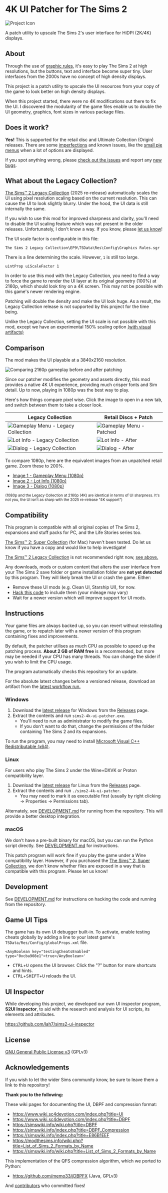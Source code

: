 
# 4K UI Patcher for The Sims 2

![Project Icon](assets/icon.svg)

A patch utility to upscale The Sims 2's user interface for HiDPI (2K/4K) displays.


## About

Through the use of [graphic rules], it's easy to play The Sims 2
at high resolutions, but the buttons, text and interface become super tiny.
User interfaces from the 2000s have no concept of high density displays.

This project is a patch utility to upscale the UI resources from your copy of
the game to look better on high density displays.

When this project started, there were no 4K modifications out there to fix the UI.
I discovered the modularity of the game files enable us to double the UI geometry,
graphics, font sizes in various package files.

[graphic rules]: https://simswiki.info/wiki.php?title=Graphics_Rules_(for_The_Sims_2)


## Does it work?

**Yes!** This is supported for the retail disc and Ultimate Collection (Origin) releases.
There are some [imperfections] and known issues, like the [small pie menus](https://github.com/lah7/sims2-4k-ui-patch/issues/20)
when a lot of options are displayed.

If you spot anything wrong, please [check out the issues] and report any [new bugs].

[imperfections]: https://github.com/lah7/sims2-4k-ui-patch/issues?q=is%3Aissue+is%3Aopen+label%3A%22visual+bug%22
[check out the issues]: https://github.com/lah7/sims2-4k-ui-patch/issues?q=is%3Aissue+is%3Aopen+label%3A%22visual+bug%22
[new bugs]: https://github.com/lah7/sims2-4k-ui-patch/issues/new/choose


## What about the Legacy Collection?

[The Sims™ 2 Legacy Collection] (2025 re-release) automatically scales the UI
using pixel resolution scaling based on the current resolution. This can cause
the UI to look slightly blurry. Under the hood, the UI data is still internally
the same.

If you wish to use this mod for improved sharpness and clarity, you'll need to
disable the UI scaling feature which was not present in the older releases.
Unfortunately, I don't know a way. If you know, please [let us know]!

[let us know]: https://github.com/lah7/sims2-4k-ui-patch/issues

The UI scale factor is configurable in this file:

    The Sims 2 Legacy Collection\EP9\TSData\Res\Config\Graphics Rules.sgr

There is a line determining the scale. However, `1` is still too large.

    uintProp uiScaleFactor 1

In order to use this mod with the Legacy Collection, you need to find a way to
force the game to render the UI layer at its original geometry (100%) at 2160p,
which should look tiny on a 4K screen. This may not be possible with this
game's newer rendering engine.

Patching will double the density and make the UI look huge. As a result,
the Legacy Collection release is not supported by this project for the time being.

Unlike the Legacy Collection, setting the UI scale is not possible with this mod,
except we have an experimental 150% scaling option [(with visual artifacts)](https://github.com/lah7/sims2-4k-ui-patch/issues/52)


## Comparison

The mod makes the UI playable at a 3840x2160 resolution.

![Comparing 2160p gameplay before and after patching](https://github.com/user-attachments/assets/9b63fc77-86a9-4399-90ee-54fcaeeefbdc)

Since our patcher modifies the geometry and assets directly, this mod provides a
native 4K UI experience, providing much crisper fonts and Sim detail. Up to now,
playing in 1080p was the best way to play.

Here's how things compare pixel wise.
Click the image to open in a new tab, and switch between them to take a closer look.

| Legacy Collection    | Retail Discs + Patch |
| -------------------- | -------------------- |
| ![Gameplay Menu - Legacy Collection](https://github.com/user-attachments/assets/bbacdfbd-b99b-4009-98ac-00cad854a5d6) | ![Gameplay Menu - Patched](https://github.com/user-attachments/assets/6580a4fe-9cb5-47cc-9781-b9ef16dae5ae) |
| ![Lot Info - Legacy Collection](https://github.com/user-attachments/assets/a0f31540-cf52-4ca4-84a7-209dfe441c67) | ![Lot Info - After](https://github.com/user-attachments/assets/2add746d-d57b-498c-9c97-28692e05cffb) |
| ![Dialog - Legacy Collection](https://github.com/user-attachments/assets/21f02a7d-681e-4e00-a027-dab66bb15ef1) | ![Dialog - After](https://github.com/user-attachments/assets/fad899bd-f3c2-4043-839a-8373e9d7f077) |

To compare 1080p, here are the equivalent images from an unpatched retail game.
Zoom these to 200%.

* [Image 1 - Gameplay Menu (1080p)](https://github.com/user-attachments/assets/1f805481-c9cf-4ea5-95ca-a743be9a3f73)
* [Image 2 - Lot Info (1080p)](https://github.com/user-attachments/assets/2a6acec7-6e8b-4ba3-8314-12ffc755d5f0)
* [Image 3 - Dialog (1080p)](https://github.com/user-attachments/assets/95d44383-301c-4354-8496-2ac665af6160)

<sub>(1080p and the Legacy Collection at 2160p (4K) are identical in terms of
UI sharpness. It's not you, the UI isn't as sharp with the 2025 re-release
"4K support")</sub>


## Compatibility

This program is compatible with all original copies of The Sims 2, expansions and
stuff packs for PC, and the Life Stories series too.

[The Sims™ 2: Super Collection] (for Mac) haven't been tested. Do let us know if
you have a copy and would like to help investigate!

[The Sims™ 2 Legacy Collection] is not recommended right now, [see above.](#what-about-the-legacy-collection)

Any downloads, mods or custom content that alters the user interface from your
The Sims 2 save folder or game installation folder are **not yet detected** by
this program. They will likely break the UI or crash the game. Either:

* Remove these UI mods (e.g. Clean UI, Starship UI), for now.
* [Hack this code](https://github.com/lah7/sims2-4k-ui-patch/blob/0d439a6cf8483402b5915d0ed5e6ee7c51aa346b/sims2patcher/gamefile.py#L35) to include them (your mileage may vary)
* Wait for a newer version which will improve support for UI mods.

[The Sims™ 2 Legacy Collection]: https://store.steampowered.com/app/3314070
[The Sims™ 2: Super Collection]: https://apps.apple.com/us/app/the-sims-2-super-collection/id883782620?mt=12


## Instructions

Your game files are always backed up, so you can revert without reinstalling the game,
or to repatch later with a newer version of this program containing fixes and improvements.

By default, the patcher utilises as much CPU as possible to speed up the patching process.
**About 2 GB of RAM free** is a recommended, but more may be needed if your CPU has many threads.
You can change the slider if you wish to limit the CPU usage.

The program automatically checks this repository for an update.

For the absolute latest changes before a versioned release, download an artifact
from the [latest workflow run.](https://github.com/lah7/sims2-4k-ui-patch/actions?query=event%3Apush+branch%3Amaster)


### Windows

1. Download the [latest release] for Windows from the [Releases] page.
2. Extract the contents and run `sims2-4k-ui-patcher.exe`.
   * You'll need to run as administrator to modify the game files.
   * If you don't want to do that, change the permissions of the folder containing The Sims 2 and its expansions.

To run the program, you may need to install [Microsoft Visual C++ Redistributable (x64)](https://aka.ms/vs/17/release/vc_redist.x64.exe).


### Linux

For users who play The Sims 2 under the Wine+DXVK or Proton compatibility layer.

1. Download the [latest release] for Linux from the [Releases] page.
2. Extract the contents and run `./sims2-4k-ui-patcher`.
    * You may need to mark it as executable first (usually by right clicking → Properties → Permissions tab).

Alternately, see [DEVELOPMENT.md](DEVELOPMENT.md#linux) for running from the repository.
This will provide a better desktop integration.


### macOS

We don't have a pre-built binary for macOS, but you can run the Python script directly. See [DEVELOPMENT.md](DEVELOPMENT.md#macos) for instructions.

This patch program will work fine if you play the game under a Wine compatibility layer.
However, if you purchased the [The Sims™ 2: Super Collection],
we don't know whether files are exposed in a way that is compatible with this program. Please let us know!


[latest release]: https://github.com/lah7/sims2-4k-ui-patch/releases/latest
[Releases]: https://github.com/lah7/sims2-4k-ui-patch/releases


## Development

See [DEVELOPMENT.md](DEVELOPMENT.md) for instructions on hacking the code
and running from the repository.

## Game UI Tips

The game has its own UI debugger built-in. To activate, enable testing cheats
globally by adding a line to your latest game's `TSData/Res/Config/globalProps.xml` file.

    <AnyBoolean key="testingCheatsEnabled" type="0xcba908e1">true</AnyBoolean>'

* <kbd>CTRL</kbd>+<kbd>U</kbd> opens the UI browser. Click the "?" button for more shortcuts and hints.
* <kbd>CTRL</kbd>+<kbd>SHIFT</kbd>+<kbd>U</kbd> reloads the UI.


## UI Inspector

While developing this project, we developed our own UI inspector program,
**S2UI Inspector**, to aid with the research and analysis for UI scripts,
its elements and attributes.

https://github.com/lah7/sims2-ui-inspector


## License

[GNU General Public License v3](LICENSE) (GPLv3)


## Acknowledgements

If you wish to let the wider Sims community know,
be sure to leave them a link to this repository!

**Thank you to the following:**

These wiki pages for documenting the UI, DBPF and compression format:

* <https://www.wiki.sc4devotion.com/index.php?title=UI>
* <https://www.wiki.sc4devotion.com/index.php?title=DBPF>
* <https://simswiki.info/wiki.php?title=DBPF>
* <https://simswiki.info/index.php?title=DBPF_Compression>
* <https://simswiki.info/index.php?title=E86B1EEF>
* <https://modthesims.info/wiki.php?title=List_of_Sims_2_Formats_by_Name>
* <https://simswiki.info/wiki.php?title=List_of_Sims_2_Formats_by_Name>

This implementation of the QFS compression algorithm, which we ported to Python:

* https://github.com/memo33/jDBPFX (Java, GPLv3)

And [contributors](https://github.com/lah7/sims2-4k-ui-patch/graphs/contributors) who committed fixes!
